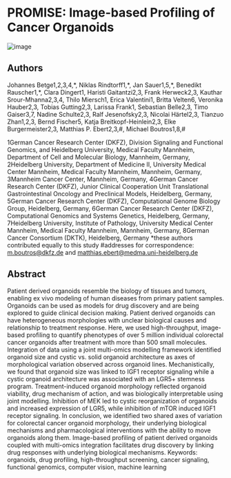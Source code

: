 # PROMISE: Image-based Profiling of Cancer Organoids

![image](https://user-images.githubusercontent.com/18559148/136934819-e9881ecf-9f37-4d30-85aa-07b2418317e6.png)

## Authors
Johannes Betge1,2,3,4,\*, Niklas Rindtorff1,\*, Jan Sauer1,5,\*, Benedikt Rauscher1,\*, Clara Dingert1, Haristi Gaitantzi2,3, Frank Herweck2,3, Kauthar Srour-Mhanna2,3,4, Thilo Miersch1, Erica Valentini1, Britta Velten6, Veronika Hauber2,3, Tobias Gutting2,3, Larissa Frank1, Sebastian Belle2,3, Timo Gaiser3,7, Nadine Schulte2,3, Ralf Jesenofsky2,3, Nicolai Härtel2,3, Tianzuo Zhan1,2,3, Bernd Fischer5, Katja Breitkopf-Heinlein2,3, Elke Burgermeister2,3, Matthias P. Ebert2,3,#, Michael Boutros1,8,#
 
1German Cancer Research Center (DKFZ), Division Signaling and Functional Genomics, and Heidelberg University, Medical Faculty Mannheim, Department of Cell and Molecular Biology, Mannheim, Germany, 2Heidelberg University, Department of Medicine II, University Medical Center Mannheim, Medical Faculty Mannheim, Mannheim, Germany, 3Mannheim Cancer Center, Mannheim, Germany, 4German Cancer Research Center (DKFZ), Junior Clinical Cooperation Unit Translational Gastrointestinal Oncology and Preclinical Models, Heidelberg, Germany, 5German Cancer Research Center (DKFZ), Computational Genome Biology Group, Heidelberg, Germany, 6German Cancer Research Center (DKFZ), Computational Genomics and Systems Genetics, Heidelberg, Germany, 7Heidelberg University, Institute of Pathology, University Medical Center Mannheim, Medical Faculty Mannheim, Mannheim, Germany, 8German Cancer Consortium (DKTK), Heidelberg, Germany
*these authors contributed equally to this study
#addresses for correspondence: m.boutros@dkfz.de and matthias.ebert@medma.uni-heidelberg.de


## Abstract
Patient derived organoids resemble the biology of tissues and tumors, enabling ex vivo modeling of human diseases from primary patient samples. Organoids can be used as models for drug discovery and are being explored to guide clinical decision making. Patient derived organoids can have heterogeneous morphologies with unclear biological causes and relationship to treatment response. Here, we used high-throughput, image-based profiling to quantify phenotypes of over 5 million individual colorectal cancer organoids after treatment with more than 500 small molecules. Integration of data using a joint multi-omics modelling framework identified organoid size and cystic vs. solid organoid architecture as axes of morphological variation observed across organoid lines. Mechanistically, we found that organoid size was linked to IGF1 receptor signaling while a cystic organoid architecture was associated with an LGR5+ stemness program. Treatment-induced organoid morphology reflected organoid viability, drug mechanism of action, and was biologically interpretable using joint modelling. Inhibition of MEK led to cystic reorganization of organoids and increased expression of LGR5, while inhibition of mTOR induced IGF1 receptor signaling. In conclusion, we identified two shared axes of variation for colorectal cancer organoid morphology, their underlying biological mechanisms and pharmacological interventions with the ability to move organoids along them. Image-based profiling of patient derived organoids coupled with multi-omics integration facilitates drug discovery by linking drug responses with underlying biological mechanisms.
Keywords:  organoids, drug profiling, high-throughput screening, cancer signaling, functional genomics, computer vision, machine learning 
